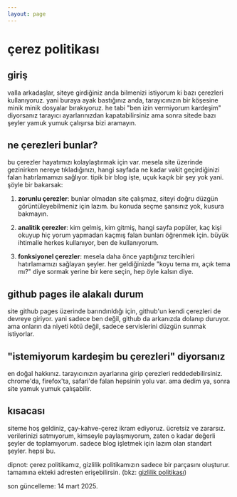 ```yaml
---
layout: page
---
```


# çerez politikası

giriş
------
valla arkadaşlar, siteye girdiğiniz anda bilmenizi istiyorum ki bazı çerezleri kullanıyoruz. yani buraya ayak bastığınız anda, tarayıcınızın bir köşesine minik minik dosyalar bırakıyoruz. he tabi "ben izin vermiyorum kardeşim" diyorsanız tarayıcı ayarlarınızdan kapatabilirsiniz ama sonra sitede bazı şeyler yamuk yumuk çalışırsa bizi aramayın.

ne çerezleri bunlar?
------
bu çerezler hayatımızı kolaylaştırmak için var. mesela site üzerinde gezinirken nereye tıkladığınızı, hangi sayfada ne kadar vakit geçirdiğinizi falan hatırlamamızı sağlıyor. tipik bir blog işte, uçuk kaçık bir şey yok yani. şöyle bir bakarsak:

1. **zorunlu çerezler**: 
bunlar olmadan site çalışmaz, siteyi doğru düzgün görüntüleyebilmeniz için lazım. bu konuda seçme şansınız yok, kusura bakmayın.

2. **analitik çerezler**:
kim gelmiş, kim gitmiş, hangi sayfa popüler, kaç kişi okuyup hiç yorum yapmadan kaçmış falan bunları öğrenmek için. büyük ihtimalle herkes kullanıyor, ben de kullanıyorum. 

3. **fonksiyonel çerezler**: 
mesela daha önce yaptığınız tercihleri hatırlamamızı sağlayan şeyler. her geldiğinizde "koyu tema mı, açık tema mı?" diye sormak yerine bir kere seçin, hep öyle kalsın diye.

github pages ile alakalı durum
------
site github pages üzerinde barındırıldığı için, github'un kendi çerezleri de devreye giriyor. yani sadece ben değil, github da arkanızda dolanıp duruyor. ama onların da niyeti kötü değil, sadece servislerini düzgün sunmak istiyorlar.

"istemiyorum kardeşim bu çerezleri" diyorsanız
------
en doğal hakkınız. tarayıcınızın ayarlarına girip çerezleri reddedebilirsiniz. chrome'da, firefox'ta, safari'de falan hepsinin yolu var. ama dedim ya, sonra site yamuk yumuk çalışabilir.

kısacası
------
siteme hoş geldiniz, çay-kahve-çerez ikram ediyoruz. ücretsiz ve zararsız. verilerinizi satmıyorum, kimseyle paylaşmıyorum, zaten o kadar değerli şeyler de toplamıyorum. sadece blog işletmek için lazım olan standart şeyler. hepsi bu.

dipnot: çerez politikamız, gizlilik politikamızın sadece bir parçasını oluşturur. tamamına ekteki adresten erişebilirsin. (bkz: [gizlilik politikası](https://akakadir.github.io/diger/gizlilik-politikasi.html))

son güncelleme: 14 mart 2025.
